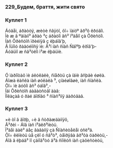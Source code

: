 ### 229_Будем, браття, жити свято
### Куплет 1
Áóäåì, áðàòòÿ, æèòè ñâÿòî, õî÷ ïàíóº ãð³õ êðóãîì.<br/>Ìè æ â ºäíàíí³ áðàò ³ç áðàòîì âñ³ ï³äåìî çà Õðèñòîì. <br/>Íàñ Õðèñòîñ ïðèéíÿâ ç ëþáîâ'þ,<br/>Â Íüîìó ðàäóéìîñÿ ìè: Â³í íàñ ñïàñ Ñâîºþ êðîâ'þ-<br/>Áóäüìî æ ñâ³òëîì ì³æ ëþäüìè.
### Куплет 2
Ó ìàðíîòàõ ìè áëóêàëè, ñìåðòü çà íàìè âñþäè éøëà. <br/>Áîæà ëàñêà íàñ øóêàëà ³, çíàéøîâøè, íàñ ñïàñëà.<br/>Õî÷ ìè äóõîì âñ³ óáîã³,-<br/>Íàì Õðèñòîñ áàãàòñòâî äàâ:<br/>Ïîêàçàâ ó ðàé äîðîãó ³ ñïàñ³ííÿ äàðóâàâ.
### Куплет 3
×è òî â ãîðþ, ÷è â ñòðàæäàííÿõ,<br/>Â³ðèì - Áîã íàñ ï³äêð³ïèòü.<br/>Ï³äåì äàë³ áåç âàãàííÿ çà Ñïàñèòåëåì óñë³ä.<br/>Õî÷ êèïèòü ùå çëî ó ñâ³ò³, òåìðÿâà ãð³õà öàðèòü,-<br/>Áîã â ëþáâ³ ïî çàïîâ³òó â³ä ñïîêóñ íàñ çàõèñòèòü,
